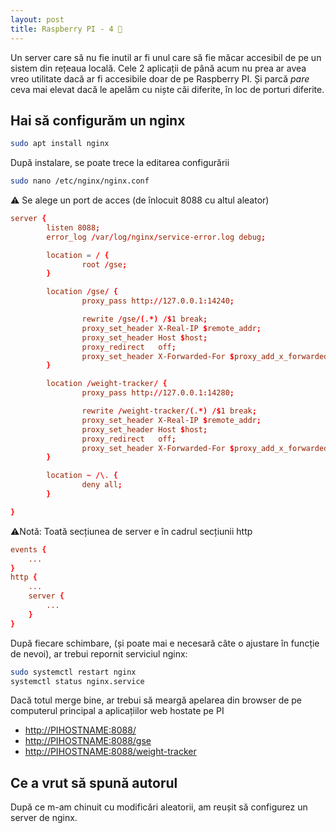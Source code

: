 ```yaml
---
layout: post
title: Raspberry PI - 4 🍌
---
```


Un server care să nu fie inutil ar fi unul care să fie măcar accesibil de pe un sistem din rețeaua locală. Cele 2 aplicații de până acum nu prea ar avea vreo utilitate dacă ar fi accesibile doar de pe Raspberry PI. Și parcă *pare* ceva mai elevat dacă le apelăm cu niște căi diferite, în loc de porturi diferite.

## Hai să configurăm un nginx

```sh
sudo apt install nginx
```

După instalare, se poate trece la editarea configurării

```bash
sudo nano /etc/nginx/nginx.conf
```

⚠️ Se alege un port de acces (de înlocuit 8088 cu altul aleator)

```conf
server {
        listen 8088;
        error_log /var/log/nginx/service-error.log debug;

        location = / {
                root /gse;
        }

        location /gse/ {
                proxy_pass http://127.0.0.1:14240;

                rewrite /gse/(.*) /$1 break;
                proxy_set_header X-Real-IP $remote_addr;
                proxy_set_header Host $host;
                proxy_redirect   off;
                proxy_set_header X-Forwarded-For $proxy_add_x_forwarded_for;
        }

        location /weight-tracker/ {
                proxy_pass http://127.0.0.1:14280;

                rewrite /weight-tracker/(.*) /$1 break;
                proxy_set_header X-Real-IP $remote_addr;
                proxy_set_header Host $host;
                proxy_redirect   off;
                proxy_set_header X-Forwarded-For $proxy_add_x_forwarded_for;
        }

        location ~ /\. {
                deny all;
        }

}
```

⚠️Notă: Toată secțiunea de server e în cadrul secțiunii http

```conf
events {
    ...
}
http {
    ...
    server {
        ...
    }
}
```

După fiecare schimbare, (și poate mai e necesară câte o ajustare în funcție de nevoi), ar trebui repornit serviciul nginx:

```sh
sudo systemctl restart nginx
systemctl status nginx.service
```

Dacă totul merge bine, ar trebui să meargă apelarea din browser de pe computerul principal a aplicațiilor web hostate pe PI

- <http://PIHOSTNAME:8088/>
- <http://PIHOSTNAME:8088/gse>
- <http://PIHOSTNAME:8088/weight-tracker>

## Ce a vrut să spună autorul

După ce m-am chinuit cu modificări aleatorii, am reușit să configurez un server de nginx.
